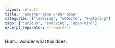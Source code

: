 ```yaml
---
layout: default
title:  "another page under page"
categories: ["learning", "website", "exploring"]
tags: ["curious", "evolving", "open-mind"]
excerpt_separator: <!--more-->
---
```


Hum... wonder what this does.

